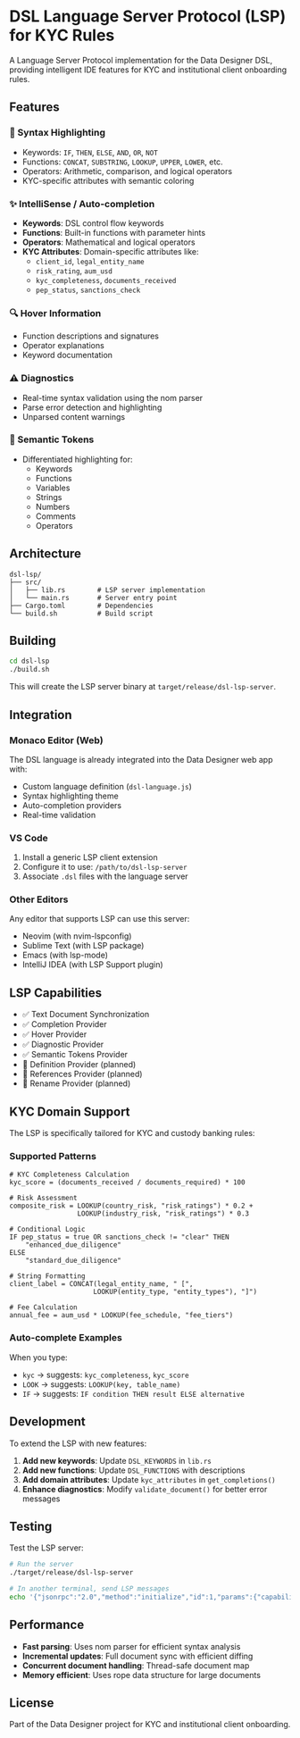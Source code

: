 # DSL Language Server Protocol (LSP) for KYC Rules

A Language Server Protocol implementation for the Data Designer DSL, providing intelligent IDE features for KYC and institutional client onboarding rules.

## Features

### 🎨 Syntax Highlighting
- Keywords: `IF`, `THEN`, `ELSE`, `AND`, `OR`, `NOT`
- Functions: `CONCAT`, `SUBSTRING`, `LOOKUP`, `UPPER`, `LOWER`, etc.
- Operators: Arithmetic, comparison, and logical operators
- KYC-specific attributes with semantic coloring

### ✨ IntelliSense / Auto-completion
- **Keywords**: DSL control flow keywords
- **Functions**: Built-in functions with parameter hints
- **Operators**: Mathematical and logical operators
- **KYC Attributes**: Domain-specific attributes like:
  - `client_id`, `legal_entity_name`
  - `risk_rating`, `aum_usd`
  - `kyc_completeness`, `documents_received`
  - `pep_status`, `sanctions_check`

### 🔍 Hover Information
- Function descriptions and signatures
- Operator explanations
- Keyword documentation

### ⚠️ Diagnostics
- Real-time syntax validation using the nom parser
- Parse error detection and highlighting
- Unparsed content warnings

### 📝 Semantic Tokens
- Differentiated highlighting for:
  - Keywords
  - Functions
  - Variables
  - Strings
  - Numbers
  - Comments
  - Operators

## Architecture

```
dsl-lsp/
├── src/
│   ├── lib.rs        # LSP server implementation
│   └── main.rs       # Server entry point
├── Cargo.toml        # Dependencies
└── build.sh          # Build script
```

## Building

```bash
cd dsl-lsp
./build.sh
```

This will create the LSP server binary at `target/release/dsl-lsp-server`.

## Integration

### Monaco Editor (Web)
The DSL language is already integrated into the Data Designer web app with:
- Custom language definition (`dsl-language.js`)
- Syntax highlighting theme
- Auto-completion providers
- Real-time validation

### VS Code
1. Install a generic LSP client extension
2. Configure it to use: `/path/to/dsl-lsp-server`
3. Associate `.dsl` files with the language server

### Other Editors
Any editor that supports LSP can use this server:
- Neovim (with nvim-lspconfig)
- Sublime Text (with LSP package)
- Emacs (with lsp-mode)
- IntelliJ IDEA (with LSP Support plugin)

## LSP Capabilities

- ✅ Text Document Synchronization
- ✅ Completion Provider
- ✅ Hover Provider
- ✅ Diagnostic Provider
- ✅ Semantic Tokens Provider
- 🔄 Definition Provider (planned)
- 🔄 References Provider (planned)
- 🔄 Rename Provider (planned)

## KYC Domain Support

The LSP is specifically tailored for KYC and custody banking rules:

### Supported Patterns
```dsl
# KYC Completeness Calculation
kyc_score = (documents_received / documents_required) * 100

# Risk Assessment
composite_risk = LOOKUP(country_risk, "risk_ratings") * 0.2 +
                 LOOKUP(industry_risk, "risk_ratings") * 0.3

# Conditional Logic
IF pep_status = true OR sanctions_check != "clear" THEN
    "enhanced_due_diligence"
ELSE
    "standard_due_diligence"

# String Formatting
client_label = CONCAT(legal_entity_name, " [",
                     LOOKUP(entity_type, "entity_types"), "]")

# Fee Calculation
annual_fee = aum_usd * LOOKUP(fee_schedule, "fee_tiers")
```

### Auto-complete Examples

When you type:
- `kyc` → suggests: `kyc_completeness`, `kyc_score`
- `LOOK` → suggests: `LOOKUP(key, table_name)`
- `IF` → suggests: `IF condition THEN result ELSE alternative`

## Development

To extend the LSP with new features:

1. **Add new keywords**: Update `DSL_KEYWORDS` in `lib.rs`
2. **Add new functions**: Update `DSL_FUNCTIONS` with descriptions
3. **Add domain attributes**: Update `kyc_attributes` in `get_completions()`
4. **Enhance diagnostics**: Modify `validate_document()` for better error messages

## Testing

Test the LSP server:
```bash
# Run the server
./target/release/dsl-lsp-server

# In another terminal, send LSP messages
echo '{"jsonrpc":"2.0","method":"initialize","id":1,"params":{"capabilities":{}}}' | ./target/release/dsl-lsp-server
```

## Performance

- **Fast parsing**: Uses nom parser for efficient syntax analysis
- **Incremental updates**: Full document sync with efficient diffing
- **Concurrent document handling**: Thread-safe document map
- **Memory efficient**: Uses rope data structure for large documents

## License

Part of the Data Designer project for KYC and institutional client onboarding.